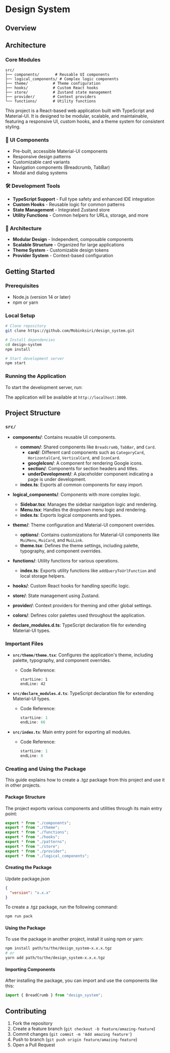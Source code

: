 # Design System

## Overview

## Architecture

### Core Modules

```
src/
├── components/       # Reusable UI components
├── logical_components/ # Complex logic components
├── theme/           # Theme configuration
├── hooks/           # Custom React hooks
├── store/           # Zustand state management
├── provider/        # Context providers
└── functions/       # Utility functions
```

This project is a React-based web application built with TypeScript and Material-UI. It is designed to be modular, scalable, and maintainable, featuring a responsive UI, custom hooks, and a theme system for consistent styling.

### 🎨 UI Components

- Pre-built, accessible Material-UI components
- Responsive design patterns
- Customizable card variants
- Navigation components (Breadcrumb, TabBar)
- Modal and dialog systems

### 🛠 Development Tools

- **TypeScript Support** - Full type safety and enhanced IDE integration
- **Custom Hooks** - Reusable logic for common patterns
- **State Management** - Integrated Zustand store
- **Utility Functions** - Common helpers for URLs, storage, and more

### 🎯 Architecture

- **Modular Design** - Independent, composable components
- **Scalable Structure** - Organized for large applications
- **Theme System** - Customizable design tokens
- **Provider System** - Context-based configuration

## Getting Started

### Prerequisites

- Node.js (version 14 or later)
- npm or yarn

### Local Setup

```bash
# Clone repository
git clone https://github.com/Mobinksiri/design_system.git

# Install dependencies
cd design-system
npm install

# Start development server
npm start
```

### Running the Application

To start the development server, run:

The application will be available at `http://localhost:3000`.

## Project Structure

### `src/`

- **components/**: Contains reusable UI components.

  - **common/**: Shared components like `Breadcrumb`, `TabBar`, and `Card`.
    - **card/**: Different card components such as `CategoryCard`, `HorizontalCard`, `VerticalCard`, and `IconCard`.
    - **googleIcon/**: A component for rendering Google icons.
    - **section/**: Components for section headers and titles.
    - **underDevelopment/**: A placeholder component indicating a page is under development.
  - **index.ts**: Exports all common components for easy import.

- **logical_components/**: Components with more complex logic.

  - **Sidebar.tsx**: Manages the sidebar navigation logic and rendering.
  - **Menu.tsx**: Handles the dropdown menu logic and rendering.
  - **index.ts**: Exports logical components and types.

- **theme/**: Theme configuration and Material-UI component overrides.

  - **options/**: Contains customizations for Material-UI components like `MuiMenu`, `MuiCard`, and `MuiLink`.
  - **theme.tsx**: Defines the theme settings, including palette, typography, and component overrides.

- **functions/**: Utility functions for various operations.

  - **index.ts**: Exports utility functions like `addQueryToUrlFunction` and local storage helpers.

- **hooks/**: Custom React hooks for handling specific logic.

- **store/**: State management using Zustand.

- **provider/**: Context providers for theming and other global settings.

- **colors/**: Defines color palettes used throughout the application.

- **declare_modules.d.ts**: TypeScript declaration file for extending Material-UI types.

### Important Files

- **`src/theme/theme.tsx`**: Configures the application's theme, including palette, typography, and component overrides.

  - Code Reference:
    ```typescript:src/theme/theme.tsx
    startLine: 1
    endLine: 42
    ```

- **`src/declare_modules.d.ts`**: TypeScript declaration file for extending Material-UI types.

  - Code Reference:

    ```typescript:src/declare_modules.d.ts
    startLine: 1
    endLine: 66
    ```

- **`src/index.ts`**: Main entry point for exporting all modules.

  - Code Reference:
    ```typescript:src/index.ts
    startLine: 1
    endLine: 8
    ```

### Creating and Using the Package

This guide explains how to create a .tgz package from this project and use it in other projects.

#### Package Structure

The project exports various components and utilities through its main entry point:

```typescript:src/index.ts
export * from "./components";
export * from "./theme";
export * from "./functions";
export * from "./hooks";
export * from "./patterns";
export * from "./store";
export * from "./provider";
export * from "./logical_components";
```

#### Creating the Package

<!-- change version number -->

Update package.json

```json:package.json
{
  "version": "x.x.x"
}
```

To create a .tgz package, run the following command:

```bash
npm run pack
```

#### Using the Package

To use the package in another project, install it using npm or yarn:

```bash
npm install path/to/the/design_system-x.x.x.tgz
# or
yarn add path/to/the/design_system-x.x.x.tgz
```

#### Importing Components

After installing the package, you can import and use the components like this:

```typescript
import { BreadCrumb } from "design_system";
```

## Contributing

1. Fork the repository
2. Create a feature branch (`git checkout -b feature/amazing-feature`)
3. Commit changes (`git commit -m 'Add amazing feature'`)
4. Push to branch (`git push origin feature/amazing-feature`)
5. Open a Pull Request
